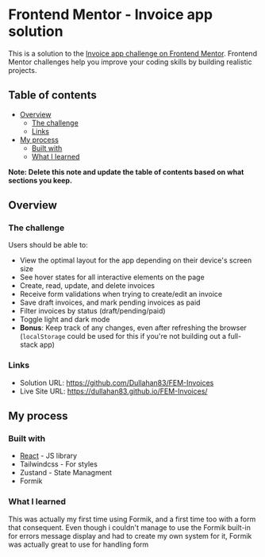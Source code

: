 # Frontend Mentor - Invoice app solution

This is a solution to the [Invoice app challenge on Frontend Mentor](https://www.frontendmentor.io/challenges/invoice-app-i7KaLTQjl). Frontend Mentor challenges help you improve your coding skills by building realistic projects.

## Table of contents

- [Overview](#overview)
  - [The challenge](#the-challenge)
  - [Links](#links)
- [My process](#my-process)
  - [Built with](#built-with)
  - [What I learned](#what-i-learned)

**Note: Delete this note and update the table of contents based on what sections you keep.**

## Overview

### The challenge

Users should be able to:

- View the optimal layout for the app depending on their device's screen size
- See hover states for all interactive elements on the page
- Create, read, update, and delete invoices
- Receive form validations when trying to create/edit an invoice
- Save draft invoices, and mark pending invoices as paid
- Filter invoices by status (draft/pending/paid)
- Toggle light and dark mode
- **Bonus**: Keep track of any changes, even after refreshing the browser (`localStorage` could be used for this if you're not building out a full-stack app)

### Links

- Solution URL: https://github.com/Dullahan83/FEM-Invoices
- Live Site URL: https://dullahan83.github.io/FEM-Invoices/

## My process

### Built with

- [React](https://reactjs.org/) - JS library
- Tailwindcss - For styles
- Zustand - State Managment
- Formik

### What I learned

This was actually my first time using Formik, and a first time too with a form that consequent.
Even though i couldn't manage to use the Formik built-in for errors message display and had to create my own system for it, Formik
was actually great to use for handling form
